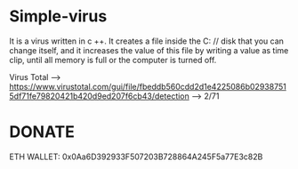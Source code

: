 # Simple-virus

It is a virus written in c ++. It creates a file inside the C: // disk that you can change itself, and it increases the value of this file by writing a value as time clip, until all memory is full or the computer is turned off.

Virus Total --> https://www.virustotal.com/gui/file/fbeddb560cdd2d1e4225086b029387515df71fe79820421b420d9ed207f6cb43/detection --> 2/71

# DONATE                          
ETH WALLET: 0x0Aa6D392933F507203B728864A245F5a77E3c82B
